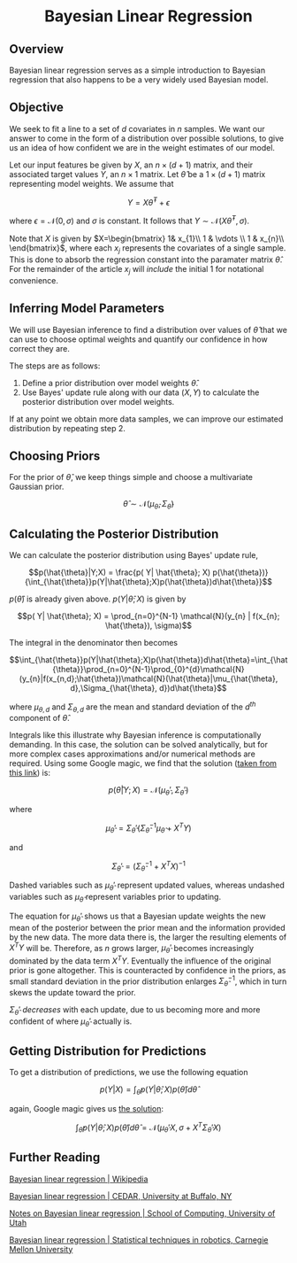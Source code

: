
# <center>Bayesian Linear Regression</center>

## Overview
Bayesian linear regression serves as a simple introduction to Bayesian regression that also happens to be a very widely used Bayesian model.

## Objective
We seek to fit a line to a set of $d$ covariates in $n$ samples. We want our answer to come in the form of a distribution over possible solutions, to give us an idea of how confident we are in the weight estimates of our model.

Let our input features be given by $X$, an $n \times (d+1)$ matrix, and their associated target values $Y$, an $n \times 1$ matrix. Let $\hat{\theta}$ be a $1 \times (d+1)$ matrix representing model weights. We assume that 

$$Y = X\hat{\theta}^{T} + \epsilon$$

where $\epsilon=\mathcal{N}(0, \sigma)$ and $\sigma$ is constant. It follows that $Y \sim \mathcal{N}(X\hat{\theta}^{T}, \sigma)$.

Note that $X$ is given by  $X=\begin{bmatrix} 1& x_{1}\\ 1 & \vdots \\ 1 & x_{n}\\ \end{bmatrix}$, where each $x_{j}$ represents the covariates of a single sample. This is done to absorb the regression constant into the paramater matrix $\hat{\theta}$. For the remainder of the article $x_{j}$ will *include* the initial $1$ for notational convenience.

## Inferring Model Parameters
We will use Bayesian inference to find a distribution over values of $\hat{\theta}$ that we can use to choose optimal weights and quantify our confidence in how correct they are.

The steps are as follows:

1. Define a prior distribution over model weights $\hat{\theta}$.
2. Use Bayes' update rule along with our data $(X, Y)$ to calculate the posterior distribution over model weights.

If at any point we obtain more data samples, we can improve our estimated distribution by repeating step 2.

## Choosing Priors
For the prior of $\hat{\theta}$, we keep things simple and choose a multivariate Gaussian prior.

$$\hat{\theta} \sim \mathcal{N}(\mu_{\hat{\theta}}, \Sigma_{\hat{\theta}})$$

## Calculating the Posterior Distribution
We can calculate the posterior distribution using Bayes' update rule,

$$p(\hat{\theta}|Y;X) = \frac{p( Y| \hat{\theta}; X) p(\hat{\theta})}{\int_{\hat{\theta}}p(Y|\hat{\theta};X)p(\hat{\theta})d\hat{\theta}}$$

$p(\hat{\theta})$ 
is already given above. 
$p(Y|\hat{\theta}; X)$ 
is given by

$$p( Y| \hat{\theta}; X) = \prod_{n=0}^{N-1} \mathcal{N}(y_{n} | f(x_{n}; \hat{\theta}), \sigma)$$

The integral in the denominator then becomes

$$\int_{\hat{\theta}}p(Y|\hat{\theta};X)p(\hat{\theta})d\hat{\theta}=\int_{\hat{\theta}}\prod_{n=0}^{N-1}\prod_{0}^{d}\mathcal{N}(y_{n}|f(x_{n,d};\hat{\theta})\mathcal{N}(\hat{\theta}|\mu_{\hat{\theta}, d},\Sigma_{\hat{\theta}, d})d\hat{\theta}$$

where $\mu_{\theta, d}$ and $\Sigma_{\theta, d}$ are the mean and standard deviation of the $d^{th}$ component of $\hat{\theta}$.

Integrals like this illustrate why Bayesian inference is computationally demanding. In this case, the solution can be solved analytically, but for more complex cases approximations and/or numerical methods are required. Using some Google magic, we find that the solution (<a href ="https://cedar.buffalo.edu/~srihari/CSE574/Chap3/3.4-BayesianRegression.pdf">taken from this link</a>) is:

$$p(\hat{\theta}|Y;X) = \mathcal{N}(\mu_{\hat{\theta}}', \Sigma_{\hat{\theta}}')$$

where

$$\mu_{\hat{\theta}}' = \Sigma_{\hat{\theta}}'(\Sigma_{\hat{\theta}}^{-1} \mu_{\hat{\theta}} + X^{T}Y)$$

and

$$\Sigma_{\hat{\theta}}' = (\Sigma_{\hat{\theta}}^{-1} + X^{T}X)^{-1}$$

Dashed variables such as $\mu_{\hat{\theta}}'$ represent updated values, whereas undashed variables such as $\mu_{\hat{\theta}}$ represent variables prior to updating.

The equation for $\mu_{\hat{\theta}}'$ shows us that a Bayesian update weights the new mean of the posterior between the prior mean and the information provided by the new data. The more data there is, the larger the resulting elements of $X^{T}Y$ will be. Therefore, as $n$ grows larger, $\mu_{\hat{\theta}}'$ becomes increasingly dominated by the data term $X^{T}Y$. Eventually the influence of the original prior is gone altogether. This is counteracted by confidence in the priors, as small standard deviation in the prior distribution enlarges $\Sigma_{\hat{\theta}}^{-1}$, which in turn skews the update toward the prior.

$\Sigma_{\hat{\theta}}'$ *decreases* with each update, due to us becoming more and more confident of where $\mu_{\hat{\theta}}'$ actually is.

## Getting Distribution for Predictions
To get a distribution of predictions, we use the following equation

$$p(Y|X) = \int_{\hat{\theta}}p(Y|\hat{\theta};X)p(\hat{\theta})d\hat{\theta} $$

again, Google magic gives us <a href ="https://cedar.buffalo.edu/~srihari/CSE574/Chap3/3.4-BayesianRegression.pdf">the solution</a>:

$$ \int_{\hat{\theta}}p(Y|\hat{\theta};X)p(\hat{\theta})d\hat{\theta} = \mathcal{N}(\mu_{\hat{\theta}}'X, \sigma+X^{T}\Sigma_{\hat{\theta}}'X)$$


## Further Reading

<a href="https://en.wikipedia.org/wiki/Bayesian_linear_regression">Bayesian linear regression | Wikipedia</a>

<a href="https://cedar.buffalo.edu/~srihari/CSE574/Chap3/3.4-BayesianRegression.pdf">Bayesian linear regression | CEDAR, University at Buffalo, NY</a>

<a href="https://www.cs.utah.edu/~fletcher/cs6957/lectures/BayesianLinearRegression.pdf">Notes on Bayesian linear regression | School of Computing, University of Utah</a>

<a href="http://www.cs.cmu.edu/~16831-f14/notes/F14/16831_lecture20_jhua_dkambam.pdf">Bayesian linear regression | Statistical techniques in robotics, Carnegie Mellon University</a>